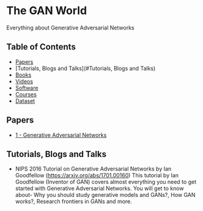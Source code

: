 # The GAN World
Everything about Generative Adversarial Networks

## Table of Contents
- [Papers](#Papers)
- [Tutorials, Blogs and Talks](#Tutorials, Blogs and Talks)
- [Books](#Books)
- [Videos](#Videos)
- [Software](#Software)
- [Courses](#Courses)
- [Dataset](#Dataset)


## Papers
- [1 - Generative Adversarial Networks](https://arxiv.org/abs/1406.2661)


## Tutorials, Blogs and Talks
* NIPS 2016 Tutorial on Generative Adversarial Networks by Ian Goodfellow (https://arxiv.org/abs/1701.00160)
This tutorial by Ian Goodfellow (Inventor of GAN) covers almost everything you need to get started with Generative Adversarial Networks. You will get to know about- Why you should study generative models and GANs?, How GAN works?, Research frontiers in GANs and more. 
